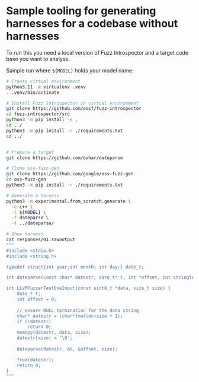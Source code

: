 # Sample tooling for generating harnesses for a codebase without harnesses


To run this you need a local version of Fuzz Introspector and a target code
base you want to analyse.

Sample run where `${MODEL}` holds your model name:

```sh
# Create virtual environment
python3.11 -m virtualenv .venv
. .venv/bin/activate

# Install Fuzz Introspector in virtual environment
git clone https://github.com/ossf/fuzz-introspector
cd fuzz-introspector/src
python3 -m pip install -e .
cd ../
python3 -m pip install -r ./requirements.txt
cd ../


# Prepare a target
git clone https://github.com/dvhar/dateparse

# Clone oss-fuzz-gen
git clone https://github.com/google/oss-fuzz-gen
cd oss-fuzz-gen
python3 -m pip install -r ./requirements.txt

# Generate a harness
python3 -m experimental.from_scratch.generate \
  -e c++ \
  -l ${MODEL} \
  -f dateparse \
  -t ../dateparse/

# Show harness
cat responses/01.rawoutput
"""
#include <stdio.h>
#include <string.h>

typedef struct{int year;int month; int day;} date_t;

int dateparse(const char* datestr, date_t* t, int *offset, int stringlen); // prototype

int LLVMFuzzerTestOneInput(const uint8_t *data, size_t size) {
    date_t t;
    int offset = 0;
    
    // ensure NULL termination for the data string
    char* datestr = (char*)malloc(size + 1);
    if (!datestr)
        return 0;
    memcpy(datestr, data, size);
    datestr[size] = '\0';
    
    dateparse(datestr, &t, &offset, size);

    free(datestr);
    return 0;
}
"""
```

